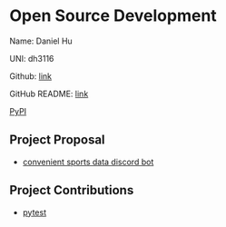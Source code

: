 # Open Source Development

Name: Daniel Hu

UNI: dh3116

Github: [link](https://github.com/dhu16)

GitHub README: [link](https://github.com/dhu16/dhu16/blob/main/README.md)

[PyPI](https://pypi.org/user/smoothieking/)

## Project Proposal

- [convenient sports data discord bot](../projects/python/sportsbox.md)

## Project Contributions

- [pytest](../projects/python/pytest.md)

